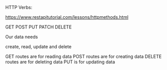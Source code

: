 HTTP Verbs:

https://www.restapitutorial.com/lessons/httpmethods.html

GET
POST
PUT
PATCH
DELETE

Our data needs

create, read, update and delete

GET routes are for reading data
POST routes are for creating data
DELETE routes are for deleting data
PUT is for updating data
